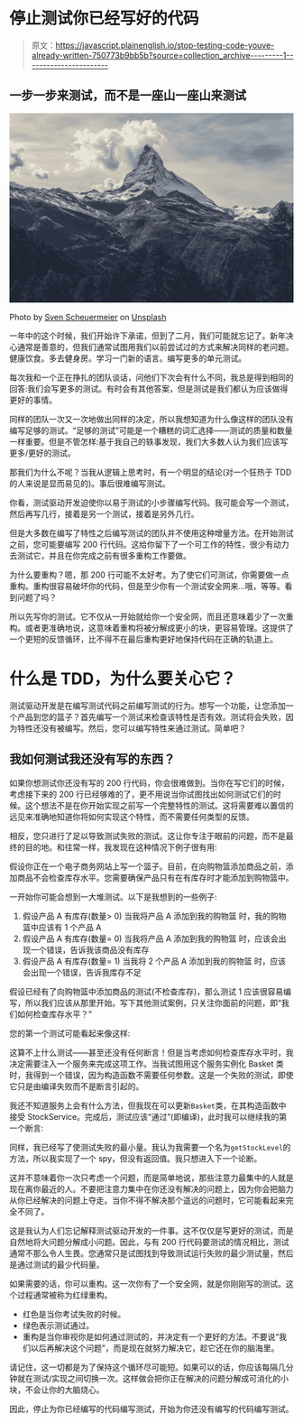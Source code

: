 # 停止测试你已经写好的代码

> 原文：<https://javascript.plainenglish.io/stop-testing-code-youve-already-written-750773b9bb5b?source=collection_archive---------1----------------------->

## 一步一步来测试，而不是一座山一座山来测试

![](img/b4e86baf68bab614710414761c403b1d.png)

Photo by [Sven Scheuermeier](https://unsplash.com/@sveninho?utm_source=medium&utm_medium=referral) on [Unsplash](https://unsplash.com?utm_source=medium&utm_medium=referral)

一年中的这个时候，我们开始许下承诺，但到了二月，我们可能就忘记了。新年决心通常是善意的，但我们通常试图用我们以前尝试过的方式来解决同样的老问题。健康饮食。多去健身房。学习一门新的语言。编写更多的单元测试。

每次我和一个正在挣扎的团队谈话，问他们下次会有什么不同，我总是得到相同的回答:我们会写更多的测试。有时会有其他答案，但是测试是我们都认为应该做得更好的事情。

同样的团队一次又一次地做出同样的决定，所以我想知道为什么像这样的团队没有编写足够的测试。“足够的测试”可能是一个糟糕的词汇选择——测试的质量和数量一样重要。但是不管怎样:基于我自己的轶事发现，我们大多数人认为我们应该写更多/更好的测试。

那我们为什么不呢？当我从逻辑上思考时，有一个明显的结论(对一个狂热于 TDD 的人来说是显而易见的)。事后很难编写测试。

你看，测试驱动开发迫使你以易于测试的小步骤编写代码。我可能会写一个测试，然后再写几行，接着是另一个测试，接着是另外几行。

但是大多数在编写了特性之后编写测试的团队并不使用这种增量方法。在开始测试之前，您可能要编写 200 行代码。这给你留下了一个可工作的特性，很少有动力去测试它，并且在你完成之前有很多重构工作要做。

为什么要重构？嗯，那 200 行可能不太好考。为了使它们可测试，你需要做一点重构。重构很容易破坏你的代码，但是至少你有一个测试安全网来…哦，等等。看到问题了吗？

所以先写你的测试。它不仅从一开始就给你一个安全网，而且还意味着少了一次重构。或者更准确地说，这意味着重构将被分解成更小的块，更容易管理。这提供了一个更短的反馈循环，比不得不在最后重构更好地保持代码在正确的轨道上。

# 什么是 TDD，为什么要关心它？

测试驱动开发是在编写测试代码之前编写测试的行为。想写一个功能，让您添加一个产品到您的篮子？首先编写一个测试来检查该特性是否有效。测试将会失败，因为特性还没有被编写。然后，您可以编写特性来通过测试。简单吧？

## 我如何测试我还没有写的东西？

如果你想测试你还没有写的 200 行代码，你会很难做到。当你在写它们的时候，考虑接下来的 200 行已经够难的了，更不用说当你试图找出如何测试它们的时候。这个想法不是在你开始实现之前写一个完整特性的测试。这将需要难以置信的远见来准确地知道你将如何实现这个特性，而不需要任何类型的反馈。

相反，您只进行了足以导致测试失败的测试。这让你专注于眼前的问题，而不是最终的目的地。和往常一样，我发现在这种情况下例子很有用:

假设你正在一个电子商务网站上写一个篮子。目前，在向购物篮添加商品之前，添加商品不会检查库存水平。您需要确保产品只有在有库存时才能添加到购物篮中。

一开始你可能会想到一大堆测试。以下是我想到的一些例子:

1.  假设产品 A 有库存(数量> 0)
    当我将产品 A 添加到我的购物篮
    时，我的购物篮中应该有 1 个产品 A
2.  假设产品 A 有库存(数量= 0)
    当我将产品 A 添加到我的购物篮
    时，应该会出现一个错误，告诉我该商品没有库存
3.  假设产品 A 有库存(数量= 1)
    当我将 2 个产品 A 添加到我的购物篮
    时，应该会出现一个错误，告诉我库存不足

假设已经有了向购物篮中添加商品的测试(不检查库存)，那么测试 1 应该很容易编写，所以我们应该从那里开始。写下其他测试案例，只关注你面前的问题，即“我们如何检查库存水平？”

您的第一个测试可能看起来像这样:

这算不上什么测试——甚至还没有任何断言！但是当考虑如何检查库存水平时，我决定需要注入一个服务来完成这项工作。当我试图用这个服务实例化 Basket 类时，我得到一个错误，因为构造函数不需要任何参数。这是一个失败的测试，即使它只是由编译失败而不是断言引起的。

我还不知道服务上会有什么方法，但我现在可以更新`Basket`类，在其构造函数中接受 StockService。完成后，测试应该“通过”(即编译)，此时我可以继续我的第一个断言:

同样，我已经写了使测试失败的最小量。我认为我需要一个名为`getStockLevel`的方法，所以我实现了一个 spy，但没有返回值。我只想进入下一个论断。

这并不意味着你一次只考虑一个问题，而是简单地说，那些注意力最集中的人就是现在离你最近的人。不要把注意力集中在你还没有解决的问题上，因为你会把脑力从你已经解决的问题上夺走。当你不得不解决那个遥远的问题时，它可能看起来完全不同了。

这是我认为人们忘记解释测试驱动开发的一件事。这不仅仅是写更好的测试，而是自然地将大问题分解成小问题。因此，与有 200 行代码要测试的情况相比，测试通常不那么令人生畏。您通常只是试图找到导致测试运行失败的最少测试量，然后是通过测试的最少代码量。

如果需要的话，你可以重构。这一次你有了一个安全网，就是你刚刚写的测试。这个过程通常被称为红绿重构。

*   红色是当你考试失败的时候。
*   绿色表示测试通过。
*   重构是当你审视你是如何通过测试的，并决定有一个更好的方法。不要说“我们以后再解决这个问题”，而是现在就努力解决它，趁它还在你的脑海里。

请记住，这一切都是为了保持这个循环尽可能短。如果可以的话，你应该每隔几分钟就在测试/实现之间切换一次。这样做会把你正在解决的问题分解成可消化的小块，不会让你的大脑烧心。

因此，停止为你已经编写的代码编写测试，开始为你还没有编写的代码编写测试。